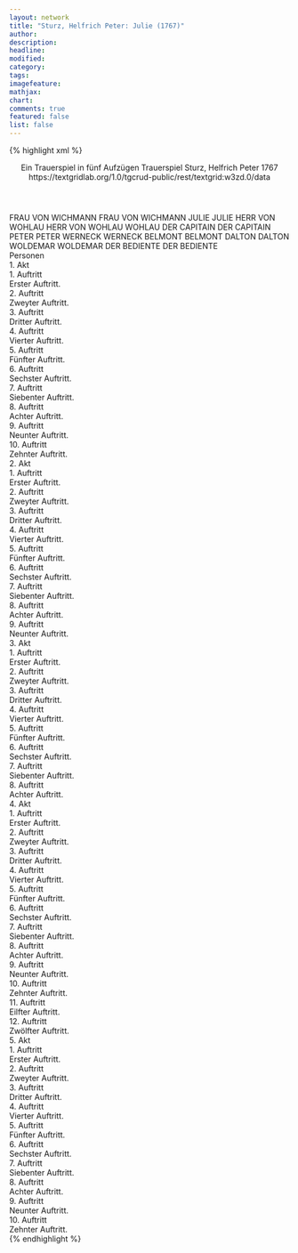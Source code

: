 ```yaml
---
layout: network
title: "Sturz, Helfrich Peter: Julie (1767)"
author:
description:
headline:
modified:
category:
tags:
imagefeature:
mathjax:
chart:
comments: true
featured: false
list: false
---
```

{% highlight xml %}
<?xml-model href="https://raw.githubusercontent.com/DLiNa/project/master/rules/lina.rnc"?><?xml-model href="https://raw.githubusercontent.com/DLiNa/project/master/rules/lina.sch"?>
<play xmlns="http://lina.digital">
  <header>
    <title>Julie</title>
    <subtitle>Ein Trauerspiel in fünf Aufzügen</subtitle>
    <genretitle>Trauerspiel</genretitle>
    <author>Sturz, Helfrich Peter</author>
    <date type="print" when="1767">1767</date>
    <date type="premiere"/>
    <date type="written"/>
    <source>https://textgridlab.org/1.0/tgcrud-public/rest/textgrid:w3zd.0/data</source>
  </header>
  <personae>
    <character>
      <name>FRAU VON WICHMANN</name>
      <alias xml:id="frau_von_wichmann">
        <name>FRAU VON WICHMANN</name>
      </alias>
    </character>
    <character>
      <name>JULIE</name>
      <alias xml:id="julie">
        <name>JULIE</name>
      </alias>
    </character>
    <character>
      <name>HERR VON WOHLAU</name>
      <alias xml:id="herr_von_wohlau">
        <name>HERR VON WOHLAU</name>
      </alias>
      <alias xml:id="wohlau">
        <name>WOHLAU</name>
      </alias>
    </character>
    <character>
      <name>DER CAPITAIN</name>
      <alias xml:id="der_capitain">
        <name>DER CAPITAIN</name>
      </alias>
    </character>
    <character>
      <name>PETER</name>
      <alias xml:id="peter">
        <name>PETER</name>
      </alias>
    </character>
    <character>
      <name>WERNECK</name>
      <alias xml:id="werneck">
        <name>WERNECK</name>
      </alias>
    </character>
    <character>
      <name>BELMONT</name>
      <alias xml:id="belmont">
        <name>BELMONT</name>
      </alias>
    </character>
    <character>
      <name>DALTON</name>
      <alias xml:id="dalton">
        <name>DALTON</name>
      </alias>
    </character>
    <character>
      <name>WOLDEMAR</name>
      <alias xml:id="woldemar">
        <name>WOLDEMAR</name>
      </alias>
    </character>
    <character>
      <name>DER BEDIENTE</name>
      <alias xml:id="der_bediente">
        <name>DER BEDIENTE</name>
      </alias>
    </character>
  </personae>
  <text>
    <div>
      <head>Personen</head>
    </div>
    <div>
      <head>1. Akt</head>
      <div>
        <head>1. Auftritt</head>
        <div>
          <head>Erster Auftritt.</head>
          <sp who="#frau_von_wichmann">
            <amount n="6" unit="speech_acts"/>
            <amount n="483" unit="words"/>
            <amount n="2741" unit="chars"/>
          </sp>
          <sp who="#julie">
            <amount n="5" unit="speech_acts"/>
            <amount n="478" unit="words"/>
            <amount n="2621" unit="chars"/>
          </sp>
        </div>
      </div>
      <div>
        <head>2. Auftritt</head>
        <div>
          <head>Zweyter Auftritt.</head>
          <sp who="#herr_von_wohlau">
            <amount n="1" unit="speech_acts"/>
            <amount n="46" unit="words"/>
            <amount n="264" unit="chars"/>
          </sp>
          <sp who="#frau_von_wichmann">
            <amount n="6" unit="speech_acts"/>
            <amount n="171" unit="words"/>
            <amount n="3" unit="lines"/>
            <amount n="934" unit="chars"/>
          </sp>
          <sp who="#wohlau">
            <amount n="6" unit="speech_acts"/>
            <amount n="346" unit="words"/>
            <amount n="3" unit="lines"/>
            <amount n="1869" unit="chars"/>
          </sp>
        </div>
      </div>
      <div>
        <head>3. Auftritt</head>
        <div>
          <head>Dritter Auftritt.</head>
          <sp who="#wohlau">
            <amount n="8" unit="speech_acts"/>
            <amount n="226" unit="words"/>
            <amount n="3" unit="lines"/>
            <amount n="1234" unit="chars"/>
          </sp>
          <sp who="#der_capitain">
            <amount n="9" unit="speech_acts"/>
            <amount n="738" unit="words"/>
            <amount n="3964" unit="chars"/>
          </sp>
          <sp who="#frau_von_wichmann">
            <amount n="4" unit="speech_acts"/>
            <amount n="141" unit="words"/>
            <amount n="738" unit="chars"/>
          </sp>
        </div>
      </div>
      <div>
        <head>4. Auftritt</head>
        <div>
          <head>Vierter Auftritt.</head>
          <sp who="#wohlau">
            <amount n="3" unit="speech_acts"/>
            <amount n="39" unit="words"/>
            <amount n="2" unit="lines"/>
            <amount n="221" unit="chars"/>
          </sp>
          <sp who="#der_capitain">
            <amount n="3" unit="speech_acts"/>
            <amount n="166" unit="words"/>
            <amount n="886" unit="chars"/>
          </sp>
        </div>
      </div>
      <div>
        <head>5. Auftritt</head>
        <div>
          <head>Fünfter Auftritt.</head>
        </div>
      </div>
      <div>
        <head>6. Auftritt</head>
        <div>
          <head>Sechster Auftritt.</head>
          <sp who="#wohlau">
            <amount n="4" unit="speech_acts"/>
            <amount n="287" unit="words"/>
            <amount n="1514" unit="chars"/>
          </sp>
          <sp who="#julie">
            <amount n="3" unit="speech_acts"/>
            <amount n="170" unit="words"/>
            <amount n="1" unit="lines"/>
            <amount n="839" unit="chars"/>
          </sp>
        </div>
      </div>
      <div>
        <head>7. Auftritt</head>
        <div>
          <head>Siebenter Auftritt.</head>
          <sp who="#peter">
            <amount n="1" unit="speech_acts"/>
            <amount n="8" unit="words"/>
            <amount n="1" unit="lines"/>
            <amount n="50" unit="chars"/>
          </sp>
          <sp who="#wohlau">
            <amount n="1" unit="speech_acts"/>
            <amount n="49" unit="words"/>
            <amount n="250" unit="chars"/>
          </sp>
        </div>
      </div>
      <div>
        <head>8. Auftritt</head>
        <div>
          <head>Achter Auftritt.</head>
          <sp who="#peter">
            <amount n="1" unit="speech_acts"/>
            <amount n="18" unit="words"/>
            <amount n="1" unit="lines"/>
            <amount n="78" unit="chars"/>
          </sp>
        </div>
      </div>
      <div>
        <head>9. Auftritt</head>
        <div>
          <head>Neunter Auftritt.</head>
          <sp who="#werneck">
            <amount n="1" unit="speech_acts"/>
            <amount n="6" unit="words"/>
            <amount n="1" unit="lines"/>
            <amount n="34" unit="chars"/>
          </sp>
          <sp who="#belmont">
            <amount n="11" unit="speech_acts"/>
            <amount n="187" unit="words"/>
            <amount n="9" unit="lines"/>
            <amount n="991" unit="chars"/>
          </sp>
          <sp who="#peter">
            <amount n="11" unit="speech_acts"/>
            <amount n="204" unit="words"/>
            <amount n="8" unit="lines"/>
            <amount n="1063" unit="chars"/>
          </sp>
        </div>
      </div>
      <div>
        <head>10. Auftritt</head>
        <div>
          <head>Zehnter Auftritt.</head>
          <sp who="#belmont">
            <amount n="9" unit="speech_acts"/>
            <amount n="463" unit="words"/>
            <amount n="3" unit="lines"/>
            <amount n="2469" unit="chars"/>
          </sp>
          <sp who="#werneck">
            <amount n="8" unit="speech_acts"/>
            <amount n="235" unit="words"/>
            <amount n="2" unit="lines"/>
            <amount n="1306" unit="chars"/>
          </sp>
        </div>
      </div>
    </div>
    <div>
      <head>2. Akt</head>
      <div>
        <head>1. Auftritt</head>
        <div>
          <head>Erster Auftritt.</head>
          <sp who="#julie">
            <amount n="7" unit="speech_acts"/>
            <amount n="781" unit="words"/>
            <amount n="1" unit="lines"/>
            <amount n="4013" unit="chars"/>
          </sp>
          <sp who="#dalton">
            <amount n="6" unit="speech_acts"/>
            <amount n="285" unit="words"/>
            <amount n="1" unit="lines"/>
            <amount n="1438" unit="chars"/>
          </sp>
        </div>
      </div>
      <div>
        <head>2. Auftritt</head>
        <div>
          <head>Zweyter Auftritt.</head>
          <sp who="#wohlau">
            <amount n="2" unit="speech_acts"/>
            <amount n="225" unit="words"/>
            <amount n="1161" unit="chars"/>
          </sp>
          <sp who="#julie">
            <amount n="1" unit="speech_acts"/>
            <amount n="49" unit="words"/>
            <amount n="267" unit="chars"/>
          </sp>
        </div>
      </div>
      <div>
        <head>3. Auftritt</head>
        <div>
          <head>Dritter Auftritt.</head>
          <sp who="#julie">
            <amount n="1" unit="speech_acts"/>
            <amount n="12" unit="words"/>
            <amount n="1" unit="lines"/>
            <amount n="69" unit="chars"/>
          </sp>
        </div>
      </div>
      <div>
        <head>4. Auftritt</head>
        <div>
          <head>Vierter Auftritt.</head>
          <sp who="#woldemar">
            <amount n="4" unit="speech_acts"/>
            <amount n="442" unit="words"/>
            <amount n="1" unit="lines"/>
            <amount n="2385" unit="chars"/>
          </sp>
          <sp who="#julie">
            <amount n="4" unit="speech_acts"/>
            <amount n="570" unit="words"/>
            <amount n="1" unit="lines"/>
            <amount n="3053" unit="chars"/>
          </sp>
        </div>
      </div>
      <div>
        <head>5. Auftritt</head>
        <div>
          <head>Fünfter Auftritt.</head>
          <sp who="#woldemar">
            <amount n="1" unit="speech_acts"/>
            <amount n="180" unit="words"/>
            <amount n="932" unit="chars"/>
          </sp>
        </div>
      </div>
      <div>
        <head>6. Auftritt</head>
        <div>
          <head>Sechster Auftritt.</head>
          <sp who="#wohlau">
            <amount n="7" unit="speech_acts"/>
            <amount n="210" unit="words"/>
            <amount n="3" unit="lines"/>
            <amount n="1123" unit="chars"/>
          </sp>
          <sp who="#woldemar">
            <amount n="7" unit="speech_acts"/>
            <amount n="176" unit="words"/>
            <amount n="5" unit="lines"/>
            <amount n="908" unit="chars"/>
          </sp>
        </div>
      </div>
      <div>
        <head>7. Auftritt</head>
        <div>
          <head>Siebenter Auftritt.</head>
          <sp who="#der_capitain">
            <amount n="7" unit="speech_acts"/>
            <amount n="560" unit="words"/>
            <amount n="1" unit="lines"/>
            <amount n="3000" unit="chars"/>
          </sp>
          <sp who="#wohlau">
            <amount n="6" unit="speech_acts"/>
            <amount n="229" unit="words"/>
            <amount n="2" unit="lines"/>
            <amount n="1231" unit="chars"/>
          </sp>
        </div>
      </div>
      <div>
        <head>8. Auftritt</head>
        <div>
          <head>Achter Auftritt.</head>
          <sp who="#julie">
            <amount n="2" unit="speech_acts"/>
            <amount n="16" unit="words"/>
            <amount n="2" unit="lines"/>
            <amount n="95" unit="chars"/>
          </sp>
          <sp who="#wohlau">
            <amount n="2" unit="speech_acts"/>
            <amount n="54" unit="words"/>
            <amount n="304" unit="chars"/>
          </sp>
        </div>
      </div>
      <div>
        <head>9. Auftritt</head>
        <div>
          <head>Neunter Auftritt.</head>
          <sp who="#julie">
            <amount n="7" unit="speech_acts"/>
            <amount n="142" unit="words"/>
            <amount n="4" unit="lines"/>
            <amount n="693" unit="chars"/>
          </sp>
          <sp who="#der_capitain">
            <amount n="7" unit="speech_acts"/>
            <amount n="408" unit="words"/>
            <amount n="1" unit="lines"/>
            <amount n="2197" unit="chars"/>
          </sp>
        </div>
      </div>
    </div>
    <div>
      <head>3. Akt</head>
      <div>
        <head>1. Auftritt</head>
        <div>
          <head>Erster Auftritt.</head>
          <sp who="#belmont">
            <amount n="1" unit="speech_acts"/>
            <amount n="31" unit="words"/>
            <amount n="167" unit="chars"/>
          </sp>
        </div>
      </div>
      <div>
        <head>2. Auftritt</head>
        <div>
          <head>Zweyter Auftritt.</head>
          <sp who="#werneck">
            <amount n="5" unit="speech_acts"/>
            <amount n="267" unit="words"/>
            <amount n="1454" unit="chars"/>
          </sp>
          <sp who="#belmont">
            <amount n="4" unit="speech_acts"/>
            <amount n="396" unit="words"/>
            <amount n="2129" unit="chars"/>
          </sp>
        </div>
      </div>
      <div>
        <head>3. Auftritt</head>
        <div>
          <head>Dritter Auftritt.</head>
          <sp who="#peter">
            <amount n="1" unit="speech_acts"/>
            <amount n="48" unit="words"/>
            <amount n="272" unit="chars"/>
          </sp>
        </div>
      </div>
      <div>
        <head>4. Auftritt</head>
        <div>
          <head>Vierter Auftritt.</head>
          <sp who="#frau_von_wichmann">
            <amount n="1" unit="speech_acts"/>
            <amount n="10" unit="words"/>
            <amount n="1" unit="lines"/>
            <amount n="53" unit="chars"/>
          </sp>
        </div>
      </div>
      <div>
        <head>5. Auftritt</head>
        <div>
          <head>Fünfter Auftritt.</head>
          <sp who="#frau_von_wichmann">
            <amount n="4" unit="speech_acts"/>
            <amount n="143" unit="words"/>
            <amount n="1" unit="lines"/>
            <amount n="734" unit="chars"/>
          </sp>
          <sp who="#dalton">
            <amount n="3" unit="speech_acts"/>
            <amount n="246" unit="words"/>
            <amount n="1" unit="lines"/>
            <amount n="1261" unit="chars"/>
          </sp>
        </div>
      </div>
      <div>
        <head>6. Auftritt</head>
        <div>
          <head>Sechster Auftritt.</head>
          <sp who="#julie">
            <amount n="9" unit="speech_acts"/>
            <amount n="399" unit="words"/>
            <amount n="2" unit="lines"/>
            <amount n="2082" unit="chars"/>
          </sp>
          <sp who="#dalton">
            <amount n="8" unit="speech_acts"/>
            <amount n="146" unit="words"/>
            <amount n="7" unit="lines"/>
            <amount n="779" unit="chars"/>
          </sp>
        </div>
      </div>
      <div>
        <head>7. Auftritt</head>
        <div>
          <head>Siebenter Auftritt.</head>
          <sp who="#woldemar">
            <amount n="10" unit="speech_acts"/>
            <amount n="193" unit="words"/>
            <amount n="7" unit="lines"/>
            <amount n="1022" unit="chars"/>
          </sp>
          <sp who="#julie">
            <amount n="11" unit="speech_acts"/>
            <amount n="350" unit="words"/>
            <amount n="5" unit="lines"/>
            <amount n="1838" unit="chars"/>
          </sp>
          <sp who="#dalton">
            <amount n="2" unit="speech_acts"/>
            <amount n="8" unit="words"/>
            <amount n="2" unit="lines"/>
            <amount n="54" unit="chars"/>
          </sp>
        </div>
      </div>
      <div>
        <head>8. Auftritt</head>
        <div>
          <head>Achter Auftritt.</head>
          <sp who="#julie">
            <amount n="2" unit="speech_acts"/>
            <amount n="231" unit="words"/>
            <amount n="1174" unit="chars"/>
          </sp>
          <sp who="#dalton">
            <amount n="1" unit="speech_acts"/>
            <amount n="7" unit="words"/>
            <amount n="1" unit="lines"/>
            <amount n="42" unit="chars"/>
          </sp>
        </div>
      </div>
    </div>
    <div>
      <head>4. Akt</head>
      <div>
        <head>1. Auftritt</head>
        <div>
          <head>Erster Auftritt.</head>
          <sp who="#herr_von_wohlau">
            <amount n="1" unit="speech_acts"/>
            <amount n="17" unit="words"/>
            <amount n="105" unit="chars"/>
          </sp>
        </div>
      </div>
      <div>
        <head>2. Auftritt</head>
        <div>
          <head>Zweyter Auftritt.</head>
          <sp who="#wohlau">
            <amount n="2" unit="speech_acts"/>
            <amount n="84" unit="words"/>
            <amount n="1" unit="lines"/>
            <amount n="403" unit="chars"/>
          </sp>
          <sp who="#der_bediente">
            <amount n="1" unit="speech_acts"/>
            <amount n="35" unit="words"/>
            <amount n="180" unit="chars"/>
          </sp>
        </div>
      </div>
      <div>
        <head>3. Auftritt</head>
        <div>
          <head>Dritter Auftritt.</head>
          <sp who="#wohlau">
            <amount n="5" unit="speech_acts"/>
            <amount n="224" unit="words"/>
            <amount n="1" unit="lines"/>
            <amount n="1143" unit="chars"/>
          </sp>
          <sp who="#der_capitain">
            <amount n="4" unit="speech_acts"/>
            <amount n="154" unit="words"/>
            <amount n="3" unit="lines"/>
            <amount n="835" unit="chars"/>
          </sp>
        </div>
      </div>
      <div>
        <head>4. Auftritt</head>
        <div>
          <head>Vierter Auftritt.</head>
          <sp who="#wohlau">
            <amount n="3" unit="speech_acts"/>
            <amount n="63" unit="words"/>
            <amount n="1" unit="lines"/>
            <amount n="314" unit="chars"/>
          </sp>
          <sp who="#frau_von_wichmann">
            <amount n="3" unit="speech_acts"/>
            <amount n="52" unit="words"/>
            <amount n="2" unit="lines"/>
            <amount n="272" unit="chars"/>
          </sp>
        </div>
      </div>
      <div>
        <head>5. Auftritt</head>
        <div>
          <head>Fünfter Auftritt.</head>
          <sp who="#wohlau">
            <amount n="7" unit="speech_acts"/>
            <amount n="144" unit="words"/>
            <amount n="3" unit="lines"/>
            <amount n="755" unit="chars"/>
          </sp>
          <sp who="#woldemar">
            <amount n="7" unit="speech_acts"/>
            <amount n="395" unit="words"/>
            <amount n="1" unit="lines"/>
            <amount n="2199" unit="chars"/>
          </sp>
          <sp who="#frau_von_wichmann">
            <amount n="2" unit="speech_acts"/>
            <amount n="90" unit="words"/>
            <amount n="559" unit="chars"/>
          </sp>
        </div>
      </div>
      <div>
        <head>6. Auftritt</head>
        <div>
          <head>Sechster Auftritt.</head>
          <sp who="#peter">
            <amount n="1" unit="speech_acts"/>
            <amount n="11" unit="words"/>
            <amount n="1" unit="lines"/>
            <amount n="48" unit="chars"/>
          </sp>
          <sp who="#wohlau">
            <amount n="1" unit="speech_acts"/>
            <amount n="9" unit="words"/>
            <amount n="1" unit="lines"/>
            <amount n="38" unit="chars"/>
          </sp>
        </div>
      </div>
      <div>
        <head>7. Auftritt</head>
        <div>
          <head>Siebenter Auftritt.</head>
          <sp who="#frau_von_wichmann">
            <amount n="2" unit="speech_acts"/>
            <amount n="95" unit="words"/>
            <amount n="578" unit="chars"/>
          </sp>
          <sp who="#woldemar">
            <amount n="2" unit="speech_acts"/>
            <amount n="74" unit="words"/>
            <amount n="1" unit="lines"/>
            <amount n="361" unit="chars"/>
          </sp>
        </div>
      </div>
      <div>
        <head>8. Auftritt</head>
        <div>
          <head>Achter Auftritt.</head>
          <sp who="#wohlau">
            <amount n="2" unit="speech_acts"/>
            <amount n="161" unit="words"/>
            <amount n="849" unit="chars"/>
          </sp>
          <sp who="#julie">
            <amount n="1" unit="speech_acts"/>
            <amount n="11" unit="words"/>
            <amount n="1" unit="lines"/>
            <amount n="67" unit="chars"/>
          </sp>
          <sp who="#frau_von_wichmann">
            <amount n="1" unit="speech_acts"/>
            <amount n="18" unit="words"/>
            <amount n="104" unit="chars"/>
          </sp>
        </div>
      </div>
      <div>
        <head>9. Auftritt</head>
        <div>
          <head>Neunter Auftritt.</head>
          <sp who="#peter">
            <amount n="1" unit="speech_acts"/>
            <amount n="45" unit="words"/>
            <amount n="259" unit="chars"/>
          </sp>
        </div>
      </div>
      <div>
        <head>10. Auftritt</head>
        <div>
          <head>Zehnter Auftritt.</head>
          <sp who="#belmont">
            <amount n="8" unit="speech_acts"/>
            <amount n="113" unit="words"/>
            <amount n="6" unit="lines"/>
            <amount n="534" unit="chars"/>
          </sp>
          <sp who="#peter">
            <amount n="8" unit="speech_acts"/>
            <amount n="122" unit="words"/>
            <amount n="7" unit="lines"/>
            <amount n="630" unit="chars"/>
          </sp>
        </div>
      </div>
      <div>
        <head>11. Auftritt</head>
        <div>
          <head>Eilfter Auftritt.</head>
          <sp who="#belmont">
            <amount n="1" unit="speech_acts"/>
            <amount n="319" unit="words"/>
            <amount n="1605" unit="chars"/>
          </sp>
        </div>
      </div>
      <div>
        <head>12. Auftritt</head>
        <div>
          <head>Zwölfter Auftritt.</head>
          <sp who="#belmont">
            <amount n="5" unit="speech_acts"/>
            <amount n="86" unit="words"/>
            <amount n="3" unit="lines"/>
            <amount n="429" unit="chars"/>
          </sp>
          <sp who="#woldemar">
            <amount n="5" unit="speech_acts"/>
            <amount n="66" unit="words"/>
            <amount n="5" unit="lines"/>
            <amount n="297" unit="chars"/>
          </sp>
        </div>
      </div>
    </div>
    <div>
      <head>5. Akt</head>
      <div>
        <head>1. Auftritt</head>
        <div>
          <head>Erster Auftritt.</head>
          <sp who="#julie">
            <amount n="5" unit="speech_acts"/>
            <amount n="551" unit="words"/>
            <amount n="2832" unit="chars"/>
          </sp>
          <sp who="#dalton">
            <amount n="5" unit="speech_acts"/>
            <amount n="199" unit="words"/>
            <amount n="1030" unit="chars"/>
          </sp>
        </div>
      </div>
      <div>
        <head>2. Auftritt</head>
        <div>
          <head>Zweyter Auftritt.</head>
        </div>
      </div>
      <div>
        <head>3. Auftritt</head>
        <div>
          <head>Dritter Auftritt.</head>
          <sp who="#julie">
            <amount n="1" unit="speech_acts"/>
            <amount n="21" unit="words"/>
            <amount n="1" unit="lines"/>
            <amount n="95" unit="chars"/>
          </sp>
        </div>
      </div>
      <div>
        <head>4. Auftritt</head>
        <div>
          <head>Vierter Auftritt.</head>
          <sp who="#julie">
            <amount n="3" unit="speech_acts"/>
            <amount n="57" unit="words"/>
            <amount n="1" unit="lines"/>
            <amount n="266" unit="chars"/>
          </sp>
          <sp who="#peter">
            <amount n="1" unit="speech_acts"/>
            <amount n="39" unit="words"/>
            <amount n="211" unit="chars"/>
          </sp>
          <sp who="#dalton">
            <amount n="3" unit="speech_acts"/>
            <amount n="40" unit="words"/>
            <amount n="2" unit="lines"/>
            <amount n="225" unit="chars"/>
          </sp>
        </div>
      </div>
      <div>
        <head>5. Auftritt</head>
        <div>
          <head>Fünfter Auftritt.</head>
          <sp who="#wohlau">
            <amount n="3" unit="speech_acts"/>
            <amount n="29" unit="words"/>
            <amount n="2" unit="lines"/>
            <amount n="160" unit="chars"/>
          </sp>
          <sp who="#peter">
            <amount n="3" unit="speech_acts"/>
            <amount n="70" unit="words"/>
            <amount n="1" unit="lines"/>
            <amount n="361" unit="chars"/>
          </sp>
        </div>
      </div>
      <div>
        <head>6. Auftritt</head>
        <div>
          <head>Sechster Auftritt.</head>
          <sp who="#frau_von_wichmann">
            <amount n="1" unit="speech_acts"/>
            <amount n="48" unit="words"/>
            <amount n="249" unit="chars"/>
          </sp>
          <sp who="#wohlau">
            <amount n="1" unit="speech_acts"/>
            <amount n="28" unit="words"/>
            <amount n="133" unit="chars"/>
          </sp>
        </div>
      </div>
      <div>
        <head>7. Auftritt</head>
        <div>
          <head>Siebenter Auftritt.</head>
          <sp who="#frau_von_wichmann">
            <amount n="10" unit="speech_acts"/>
            <amount n="89" unit="words"/>
            <amount n="8" unit="lines"/>
            <amount n="462" unit="chars"/>
          </sp>
          <sp who="#peter">
            <amount n="10" unit="speech_acts"/>
            <amount n="153" unit="words"/>
            <amount n="7" unit="lines"/>
            <amount n="745" unit="chars"/>
          </sp>
        </div>
      </div>
      <div>
        <head>8. Auftritt</head>
        <div>
          <head>Achter Auftritt.</head>
          <sp who="#frau_von_wichmann">
            <amount n="1" unit="speech_acts"/>
            <amount n="61" unit="words"/>
            <amount n="319" unit="chars"/>
          </sp>
        </div>
      </div>
      <div>
        <head>9. Auftritt</head>
        <div>
          <head>Neunter Auftritt.</head>
          <sp who="#dalton">
            <amount n="3" unit="speech_acts"/>
            <amount n="313" unit="words"/>
            <amount n="2" unit="lines"/>
            <amount n="1569" unit="chars"/>
          </sp>
          <sp who="#frau_von_wichmann">
            <amount n="3" unit="speech_acts"/>
            <amount n="35" unit="words"/>
            <amount n="3" unit="lines"/>
            <amount n="147" unit="chars"/>
          </sp>
        </div>
      </div>
      <div>
        <head>10. Auftritt</head>
        <div>
          <head>Zehnter Auftritt.</head>
          <sp who="#wohlau">
            <amount n="4" unit="speech_acts"/>
            <amount n="96" unit="words"/>
            <amount n="1" unit="lines"/>
            <amount n="488" unit="chars"/>
          </sp>
          <sp who="#julie">
            <amount n="4" unit="speech_acts"/>
            <amount n="265" unit="words"/>
            <amount n="1277" unit="chars"/>
          </sp>
          <sp who="#dalton">
            <amount n="3" unit="speech_acts"/>
            <amount n="31" unit="words"/>
            <amount n="2" unit="lines"/>
            <amount n="170" unit="chars"/>
          </sp>
          <sp who="#frau_von_wichmann">
            <amount n="1" unit="speech_acts"/>
            <amount n="10" unit="words"/>
            <amount n="1" unit="lines"/>
            <amount n="55" unit="chars"/>
          </sp>
        </div>
      </div>
    </div>
  </text>
</play>
{% endhighlight %}